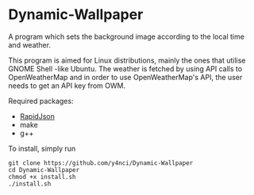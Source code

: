 # Dynamic-Wallpaper
A program which sets the background image according to the local time and weather.

This program is aimed for Linux distributions, mainly the ones that utilise GNOME Shell -like Ubuntu. The weather is fetched by using API calls to OpenWeatherMap and in order to use OpenWeatherMap's API, the user needs to get an API key from OWM.

Required packages:
  - [RapidJson](https://github.com/Tencent/rapidjson)
  - make
  - g++

To install, simply run

```
git clone https://github.com/y4nci/Dynamic-Wallpaper
cd Dynamic-Wallpaper
chmod +x install.sh
./install.sh
```

